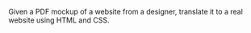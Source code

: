 Given a PDF mockup of a website from a designer, translate it to a real website using HTML and CSS.
